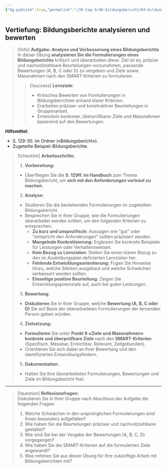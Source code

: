 ```yaml
---
{"dg-publish":true,"permalink":"/30-tag-3/40-bildungsbericht/04-bildungsberichte-verbessern/"}
---
```


## Vertiefung: Bildungsberichte analysieren und bewerten

>[!info] **Aufgabe: Analyse und Verbesserung eines Bildungsberichts**
>In dieser Übung **analysieren Sie die Formulierungen eines Bildungsberichts** kritisch und überarbeiten diese. Ziel ist es, präzise und nachvollziehbare Beurteilungen vorzunehmen, passende Bewertungen (A, B, C oder D) zu vergeben und Ziele sowie Massnahmen nach den SMART-Kriterien zu formulieren.  
>
>>[!success] **Lernziele:**
>>- Kritisches Bewerten von Formulierungen in Bildungsberichten anhand klarer Kriterien.  
>>- Erarbeiten präziser und konstruktiver Beurteilungen in Gruppenarbeit.  
>>- Entwickeln konkreter, überprüfbarer Ziele und Massnahmen basierend auf den Bewertungen.  

**Hilfsmittel:**  
- S. 129-30. im Ordner («Bildungsbericht»).
- Zugeteilte Beispiel-Bildungsberichte.

>[!checklist] **Arbeitsschritte:**
>1. **Vorbereitung:**  
>   - Überfliegen Sie die **S. 129ff. im Handbuch** zum Thema Bildungsbericht, um **sich mit den Anforderungen vertraut zu machen**.  
>
>2. **Analyse:**  
>   - Studieren Sie die bestehenden Formulierungen im zugeteilten Bildungsbericht.  
>   - Besprechen Sie in Ihrer Gruppe, wie die Formulierungen überarbeitet werden sollten, um den folgenden Kriterien zu entsprechen:  
>     - **Zu kurz und unspezifisch:** Aussagen wie "gut" oder "entspricht den Anforderungen" sollten präzisiert werden.  
>     - **Mangelnde Konkretisierung:** Ergänzen Sie konkrete Beispiele für Leistungen oder Verhaltensweisen.  
>     - **Kein Bezug zu Lernzielen:** Stellen Sie einen klaren Bezug zu den im Ausbildungsplan definierten Lernzielen her.  
>     - **Fehlende Entwicklungsorientierung:** Fügen Sie Hinweise hinzu, welche Stärken ausgebaut und welche Schwächen verbessert werden sollten.  
>     - **Einseitige positive Beurteilung:** Zeigen Sie Entwicklungspotenziale auf, auch bei guten Leistungen.  
>
>3. **Bewertung:**  
>   - **Diskutieren** Sie in Ihrer Gruppe, welche **Bewertung (A, B, C oder D)** Sie auf Basis der überarbeiteten Formulierungen der lernenden Person geben würden.  
>
>4. **Zielsetzung:**  
>   - **Formulieren** Sie unter **Punkt 9 «Ziele und Massnahmen» konkrete und überprüfbare Ziele** nach den **SMART-Kriterien** (Spezifisch, Messbar, Erreichbar, Relevant, Zeitgebunden).  
>   - Orientieren Sie sich dabei an Ihrer Bewertung und den identifizierten Entwicklungsfeldern.  
>
>5. **Dokumentation:**  
>   - Halten Sie Ihre überarbeiteten Formulierungen, Bewertungen und Ziele im Bildungsbericht fest.

---

>[!question] **Reflexionsfragen:**  
>Diskutieren Sie in Ihrer Gruppe nach Abschluss der Aufgabe die folgenden Fragen:  
>1. Welche Schwächen in den ursprünglichen Formulierungen sind Ihnen besonders aufgefallen?  
>2. Wie haben Sie die Beurteilungen präziser und nachvollziehbarer gestaltet?  
>3. Wie sind Sie bei der Vergabe der Bewertungen (A, B, C, D) vorgegangen?  
>4. Wie haben Sie die SMART-Kriterien auf die formulierten Ziele angewandt?  
>5. Was nehmen Sie aus dieser Übung für Ihre zukünftige Arbeit mit Bildungsberichten mit?  


